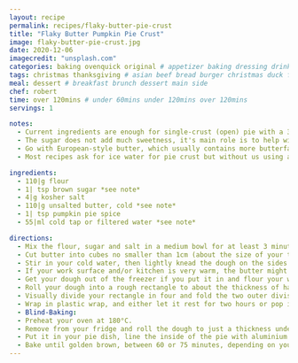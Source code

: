 ```yaml
---
layout: recipe
permalink: recipes/flaky-butter-pie-crust
title: "Flaky Butter Pumpkin Pie Crust"
image: flaky-butter-pie-crust.jpg
date: 2020-12-06
imagecredit: "unsplash.com"
categories: baking ovenquick original # appetizer baking dressing drink grill healthyish marinade oven pickling quick raw salad sandwich sauce snack soup
tags: christmas thanksgiving # asian beef bread burger christmas duck french fruit indian italian mexican nuts pasta pork poultry rice seafood thanksgiving vegetarian
meal: dessert # breakfast brunch dessert main side
chef: robert
time: over 120mins # under 60mins under 120mins over 120mins
servings: 1

notes:
  - Current ingredients are enough for single-crust (open) pie with a 35cm diameter, if you want to make a double-crusted pie just double the ingredients.
  - The sugar does not add much sweetness, it's main role is to help with browning the crust to a nice golden-brown.
  - Go with European-style butter, which usually contains more butterfat for a more successful flaky crust.
  - Most recipes ask for ice water for pie crust but without us using a food processor means we're "heating up" the butter-flour mixture much less.

ingredients:
  - 110|g flour
  - 1| tsp brown sugar *see note*
  - 4|g kosher salt
  - 110|g unsalted butter, cold *see note*
  - 1| tsp pumpkin pie spice
  - 55|ml cold tap or filtered water *see note*

directions:
  - Mix the flour, sugar and salt in a medium bowl for at least 3 minutes with a baloon whisk.
  - Cut butter into cubes no smaller than 1cm (about the size of your thumbnail) and toss with flour mixture to break open the pieces. Smash each of the cubes by hand, then coating them back with the flour. Before the next step, toss them around for a bit to get them completely coated in flour, while also checking for some missed cubes.
  - Stir in your cold water, then lightly knead the dough on the sides of the bowl until it comes together, if you've ever made pasta, you know what I mean. The dough shouldn't be too wet at this point.
  - If your work surface and/or kitchen is very warm, the butter might have started to get really soft - I would suggest popping it in the freezer for 10-15 minutes to allow it to cool back down.
  - Get your dough out of the freezer if you put it in and flour your work surface generously.
  - Roll your dough into a rough rectangle to about the thickness of half your index finger nail pointing down. Speed is key here, you don't want that butter to get soft on you. Brush off any excess flour before continuing.
  - Visually divide your rectangle in four and fold the two outer divisions inward, so that they meet in the middle. Once that's done, close the dough like a book. Fold in half again, top to bottom - you know have a dough block.
  - Wrap in plastic wrap, and either let it rest for two hours or pop it in the fridge overnight.
  - Blind-Baking:
  - Preheat your oven at 180°C.
  - Remove from your fridge and roll the dough to just a thickness under half the height of your index finger nail.
  - Put it in your pie dish, line the inside of the pie with aluminium foil and fill to the brim with sugar and push it to the corners with a tablespoon. Yes, that is a lot of sugar but [it](https://www.seriouseats.com/2016/05/how-to-make-caramel-without-melting-sugar.html) [is](https://www.thekitchn.com/toasted-sugar-268332) [worth](https://pastrieslikeapro.com/2017/09/toasted-sugar-or-not/) [it](https://food52.com/recipes/72233-roasted-sugar).
  - Bake until golden brown, between 60 or 75 minutes, depending on your oven.
---
```


